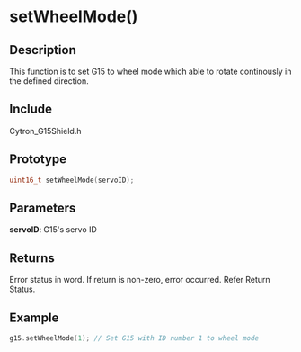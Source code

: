 # setWheelMode() #

## Description ##
This function is to set G15 to wheel mode which able to rotate continously in the defined direction.

## Include ##
Cytron_G15Shield.h

## Prototype ##
```c
uint16_t setWheelMode(servoID);
```

## Parameters ##
**servoID**: G15's servo ID

## Returns ##
Error status in word. If return is non-zero, error occurred. Refer Return Status.

## Example ##
```c
g15.setWheelMode(1); // Set G15 with ID number 1 to wheel mode
```
